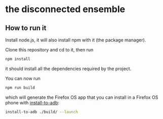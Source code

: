 # the disconnected ensemble

## How to run it

Install node.js, it will also install npm with it (the package manager).

Clone this repository and cd to it, then run 

```bash
npm install
```

it should install all the dependencies required by the project.

You can now run

```bash
npm run build
```

which will generate the Firefox OS app that you can install in a Firefox OS phone with [install-to-adb](https://github.com/sole/install-to-adb):

```bash
install-to-adb ./build/ --launch
```


